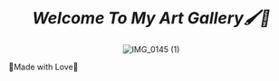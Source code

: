 <div align="center"><h1><i>Welcome To My Art Gallery🖌️💙</i></h1>


![IMG_0145 (1)](https://github.com/serranoio/serranoio/assets/75829857/b18e593c-a234-408e-b6e7-73f2e25595f5)
</div>


🖤Made with Love🖤
